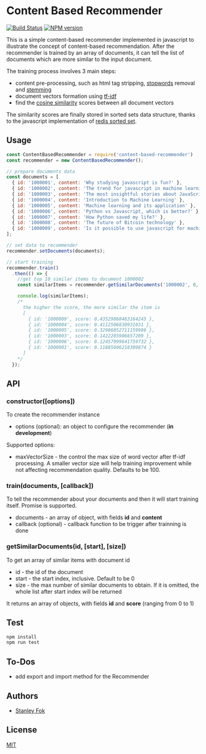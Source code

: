 Content Based Recommender
=======

[![Build Status](https://travis-ci.org/stanleyfok/content-based-recommender.png?branch=master)](https://travis-ci.org/stanleyfok/content-based-recommender)
[![NPM version](https://img.shields.io/npm/v/content-based-recommender.svg)](https://www.npmjs.com/package/content-based-recommender)

This is a simple content-based recommender implemented in javascript to illustrate the concept of content-based recommendation. After the recommender is trained by an array of documents, it can tell the list of documents which are more similar to the input document.

The training process involves 3 main steps:
* content pre-processing, such as html tag stripping, [stopwords](http://xpo6.com/list-of-english-stop-words/) removal and [stemming](http://9ol.es/porter_js_demo.html)
* document vectors formation using [tf-idf](https://lizrush.gitbooks.io/algorithms-for-webdevs-ebook/content/chapters/tf-idf.html)
* find the [cosine similarity](https://en.wikipedia.org/wiki/Cosine_similarity) scores between all document vectors

The similarity scores are finally stored in sorted sets data structure, thanks to the javascript implementation of [redis sorted set](https://www.npmjs.com/package/redis-sorted-set).

## Usage

```js
const ContentBasedRecommender = require('content-based-recommender')
const recommender = new ContentBasedRecommender();

// prepare documents data
const documents = [
  { id: '1000001', content: 'Why studying javascript is fun?' },
  { id: '1000002', content: 'The trend for javascript in machine learning' },
  { id: '1000003', content: 'The most insightful stories about JavaScript' },
  { id: '1000004', content: 'Introduction to Machine Learning' },
  { id: '1000005', content: 'Machine learning and its application' },
  { id: '1000006', content: 'Python vs Javascript, which is better?' },
  { id: '1000007', content: 'How Python saved my life?' },
  { id: '1000008', content: 'The future of Bitcoin technology' },
  { id: '1000009', content: 'Is it possible to use javascript for machine learning?' }
];

// set data to recommender
recommender.setDocuments(documents);

// start training
recommender.train()
  .then(() => {
    //get top 10 similar items to document 1000002
    const similarItems = recommender.getSimilarDocuments('1000002', 0, 10);

    console.log(similarItems);
    /*
      the higher the score, the more similar the item is
      [
        { id: '1000009', score: 0.43529868463164245 },
        { id: '1000004', score: 0.4112506830931031 },
        { id: '1000005', score: 0.32986852711159986 },
        { id: '1000003', score: 0.1422285906657209 },
        { id: '1000006', score: 0.12457999641759732 },
        { id: '1000001', score: 0.11885606218309874 }
      ]
    */
  });
```
## API

### constructor([options])

To create the recommender instance

* options (optional): an object to configure the recommender (**in development**)

Supported options:

* maxVectorSize - the control the max size of word vector after tf-idf processing. A smaller vector size will help training improvement while not affecting recommendation quality. Defaults to be 100.

### train(documents, [callback])

To tell the recommender about your documents and then it will start training itself. Promise is supported.

* documents - an array of object, with fields **id** and **content**
* callback (optional) - callback function to be trigger after trainning is done

### getSimilarDocuments(id, [start], [size])

To get an array of similar items with document id

* id - the id of the document
* start - the start index, inclusive. Default to be 0
* size - the max number of similar documents to obtain. If it is omitted, the whole list after start index will be returned

It returns an array of objects, with fields **id** and **score** (ranging from 0 to 1)

## Test

```bash
npm install
npm run test
```

## To-Dos

* add export and import method for the Recommender

## Authors

  - [Stanley Fok](https://github.com/stanleyfok)

## License

  [MIT](./LICENSE)
